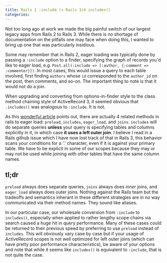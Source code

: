 ```yaml
---
title: Rails 2 :include != Rails 3/4 includes()
categories: 
---
```


Not too long ago at work we made the big painful switch of our largest legacy
apps from Rails 2 to Rails 3. While there is no shortage of documentation on
the pitfalls one may face when doing this, I wanted to bring up one that was
particularly insidious.

Some may remember that in Rails 2, eager loading was typically done by passing
a `:include` option to a finder, specifying the graph of records you'd like to
eager load, e.g. `Post.all(:include => [:author, {:comment => :commenter}])`.
In most cases, this would issue a query to each table involved, first finding
`authors` whose `id` corresponded to the `author_id` on the post, then
comments, and so-on. The important thing to note is that it would not do a
join.

When upgrading and converting from options-in-finder style to the class method
chaining style of ActiveRecord 3, it seemed obvious that `.includes()` was
analogous to `:include`. It is not.

As this [wonderful article](http://blog.bigbinary.com/2013/07/01/preload-vs-eager-load-vs-joins-vs-includes.html)
points out, there are actually 4 related methods in rails to eager load:
`preload`, `includes`, `eager_load`, and `joins`. `includes` will do separate
queries **unless** your query is specifying tables and columns explicitly in
it, in which case **it uses a left outer join**. I believe I read in a Rails github issue
which I have now lost track of that in Rails 3, this behavior scans your
conditions for a '.' character, even if it is against your primary table. We
have to be explicit in some of our scopes because they may or may not be
used while joining with other tables that have the same column names.

## tl;dr
`preload` always does separate queries, `joins`
always does *inner* joins, and `eager_load` always does outer joins. Nothing
against the Rails team but the tradeoffs and semantics inherant in these
different strategies are in no way communicated via their method names. They
sound like aliases.

In our particular case, our wholesale conversion from `:include` to
`includes()`, especially when applied to rather lengthy scope chains via search
caused a huge hit in query performance. Many of these cases could be returned
to their previous speed by preferring to use `preload` instead of `includes`.
This will obviously vary case by case but if your usage of ActiveRecord scopes
is not well optimized for left outer joins (which can have pretty poor
performance characteristics), be aware of your options and note that while it
seems like `includes()` is equivalent to `:include`, that is not quite the
case.

